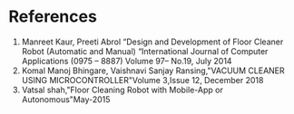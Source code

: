 # References
1. Manreet Kaur, Preeti Abrol “Design and Development of Floor Cleaner Robot (Automatic and Manual) “International Journal of Computer Applications (0975 – 8887) Volume 97– No.19, July 2014
2. Komal Manoj Bhingare, Vaishnavi Sanjay Ransing,"VACUUM CLEANER USING MICROCONTROLLER"Volume 3,Issue 12, December 2018
3. Vatsal shah,"Floor Cleaning Robot with Mobile-App or Autonomous"May-2015
